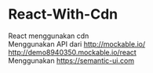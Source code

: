 # React-With-Cdn
React menggunakan cdn
<br>
Menggunakan API dari http://mockable.io/
<br>
http://demo8940350.mockable.io/react
<br>
Menggunakan https://semantic-ui.com
